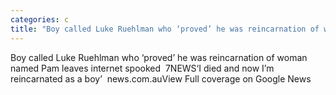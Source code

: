 ```yaml
---
categories: c
title: "Boy called Luke Ruehlman who ‘proved’ he was reincarnation of woman named Pam leaves internet spooked  7NEWS"
---
```

Boy called Luke Ruehlman who ‘proved’ he was reincarnation of woman named Pam leaves internet spooked&nbsp;&nbsp;7NEWS‘I died and now I’m reincarnated as a boy’&nbsp;&nbsp;news.com.auView Full coverage on Google News
